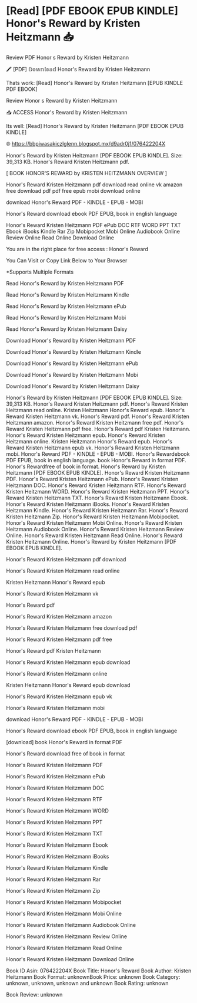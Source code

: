 # [Read] [PDF EBOOK EPUB KINDLE] Honor's Reward by  Kristen Heitzmann 📥
Review PDF Honor s Reward by Kristen Heitzmann

🖍️ [PDF] 𝔻𝕠𝕨𝕟𝕝𝕠𝕒𝕕 Honor's Reward by Kristen Heitzmann

Thats work: [Read] Honor's Reward by Kristen Heitzmann [EPUB KINDLE PDF EBOOK]


Review Honor s Reward by Kristen Heitzmann

📥 ACCESS Honor's Reward by Kristen Heitzmann

Its well: [Read] Honor's Reward by Kristen Heitzmann [PDF EBOOK EPUB KINDLE]



🌐 https://bbpiwasakiczlglenn.blogspot.mx/d9adr0j1/076422204X



Honor's Reward by Kristen Heitzmann [PDF EBOOK EPUB KINDLE]. Size: 39,313 KB. Honor's Reward Kristen Heitzmann pdf.

[ BOOK HONOR'S REWARD by KRISTEN HEITZMANN OVERVIEW ]

Honor's Reward Kristen Heitzmann pdf download read online vk amazon free download pdf pdf free epub mobi download online

download Honor's Reward PDF - KINDLE - EPUB - MOBI

Honor's Reward download ebook PDF EPUB, book in english language

Honor's Reward Kristen Heitzmann PDF ePub DOC RTF WORD PPT TXT Ebook iBooks Kindle Rar Zip Mobipocket Mobi Online Audiobook Online Review Online Read Online Download Online

You are in the right place for free access : Honor's Reward

You Can Visit or Copy Link Below to Your Browser

*Supports Multiple Formats


Read Honor's Reward by Kristen Heitzmann PDF

Read Honor's Reward by Kristen Heitzmann Kindle

Read Honor's Reward by Kristen Heitzmann ePub

Read Honor's Reward by Kristen Heitzmann Mobi

Read Honor's Reward by Kristen Heitzmann Daisy

Download Honor's Reward by Kristen Heitzmann PDF

Download Honor's Reward by Kristen Heitzmann Kindle

Download Honor's Reward by Kristen Heitzmann ePub

Download Honor's Reward by Kristen Heitzmann Mobi

Download Honor's Reward by Kristen Heitzmann Daisy

Honor's Reward by Kristen Heitzmann [PDF EBOOK EPUB KINDLE]. Size: 39,313 KB. Honor's Reward Kristen Heitzmann pdf. Honor's Reward Kristen Heitzmann read online. Kristen Heitzmann Honor's Reward epub. Honor's Reward Kristen Heitzmann vk. Honor's Reward pdf. Honor's Reward Kristen Heitzmann amazon. Honor's Reward Kristen Heitzmann free pdf. Honor's Reward Kristen Heitzmann pdf free. Honor's Reward pdf Kristen Heitzmann. Honor's Reward Kristen Heitzmann epub. Honor's Reward Kristen Heitzmann online. Kristen Heitzmann Honor's Reward epub. Honor's Reward Kristen Heitzmann epub vk. Honor's Reward Kristen Heitzmann mobi. Honor's Reward PDF - KINDLE - EPUB - MOBI. Honor's Rewardebook PDF EPUB, book in english language. book Honor's Reward in format PDF. Honor's Rewardfree of book in format. Honor's Reward by Kristen Heitzmann [PDF EBOOK EPUB KINDLE]. Honor's Reward Kristen Heitzmann PDF. Honor's Reward Kristen Heitzmann ePub. Honor's Reward Kristen Heitzmann DOC. Honor's Reward Kristen Heitzmann RTF. Honor's Reward Kristen Heitzmann WORD. Honor's Reward Kristen Heitzmann PPT. Honor's Reward Kristen Heitzmann TXT. Honor's Reward Kristen Heitzmann Ebook. Honor's Reward Kristen Heitzmann iBooks. Honor's Reward Kristen Heitzmann Kindle. Honor's Reward Kristen Heitzmann Rar. Honor's Reward Kristen Heitzmann Zip. Honor's Reward Kristen Heitzmann Mobipocket. Honor's Reward Kristen Heitzmann Mobi Online. Honor's Reward Kristen Heitzmann Audiobook Online. Honor's Reward Kristen Heitzmann Review Online. Honor's Reward Kristen Heitzmann Read Online. Honor's Reward Kristen Heitzmann Online. Honor's Reward by Kristen Heitzmann [PDF EBOOK EPUB KINDLE].

Honor's Reward Kristen Heitzmann pdf download

Honor's Reward Kristen Heitzmann read online

Kristen Heitzmann Honor's Reward epub

Honor's Reward Kristen Heitzmann vk

Honor's Reward pdf

Honor's Reward Kristen Heitzmann amazon

Honor's Reward Kristen Heitzmann free download pdf

Honor's Reward Kristen Heitzmann pdf free

Honor's Reward pdf Kristen Heitzmann

Honor's Reward Kristen Heitzmann epub download

Honor's Reward Kristen Heitzmann online

Kristen Heitzmann Honor's Reward epub download

Honor's Reward Kristen Heitzmann epub vk

Honor's Reward Kristen Heitzmann mobi

download Honor's Reward PDF - KINDLE - EPUB - MOBI

Honor's Reward download ebook PDF EPUB, book in english language

[download] book Honor's Reward in format PDF

Honor's Reward download free of book in format

Honor's Reward Kristen Heitzmann PDF

Honor's Reward Kristen Heitzmann ePub

Honor's Reward Kristen Heitzmann DOC

Honor's Reward Kristen Heitzmann RTF

Honor's Reward Kristen Heitzmann WORD

Honor's Reward Kristen Heitzmann PPT

Honor's Reward Kristen Heitzmann TXT

Honor's Reward Kristen Heitzmann Ebook

Honor's Reward Kristen Heitzmann iBooks

Honor's Reward Kristen Heitzmann Kindle

Honor's Reward Kristen Heitzmann Rar

Honor's Reward Kristen Heitzmann Zip

Honor's Reward Kristen Heitzmann Mobipocket

Honor's Reward Kristen Heitzmann Mobi Online

Honor's Reward Kristen Heitzmann Audiobook Online

Honor's Reward Kristen Heitzmann Review Online

Honor's Reward Kristen Heitzmann Read Online

Honor's Reward Kristen Heitzmann Download Online

Book ID Asin: 076422204X
Book Title: Honor's Reward
Book Author: Kristen Heitzmann
Book Format: unknownBook Price: unknown
Book Category: unknown, unknown, unknown and unknown
Book Rating: unknown

Book Review: unknown
